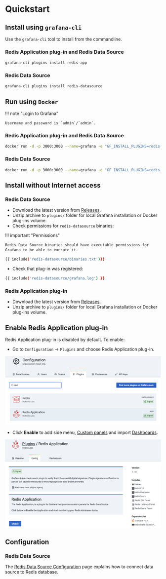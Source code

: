 # Quickstart

## Install using `grafana-cli`

Use the `grafana-cli` tool to install from the commandline.

### Redis Application plug-in and Redis Data Source

```bash
grafana-cli plugins install redis-app
```

### Redis Data Source

```bash
grafana-cli plugins install redis-datasource
```

## Run using `Docker`

!!! note "Login to Grafana"

    Username and password is `admin`/`admin`.

### Redis Application plug-in and Redis Data Source

```bash
docker run -d -p 3000:3000 --name=grafana -e "GF_INSTALL_PLUGINS=redis-app" grafana/grafana
```

### Redis Data Source

```bash
docker run -d -p 3000:3000 --name=grafana -e "GF_INSTALL_PLUGINS=redis-datasource" grafana/grafana
```

## Install without Internet access

### Redis Data Source

- Download the latest version from [Releases](https://github.com/RedisGrafana/grafana-redis-datasource/releases).
- Unzip archive to `plugins/` folder for local Grafana installation or Docker plug-ins volume.
- Check permissions for `redis-datasource` binaries:

!!! important "Permissions"

    Redis Data Source binaries should have executable permissions for Grafana to be able to execute it.

```bash
{{ include('redis-datasource/binaries.txt')}}
```

- Check that plug-in was registered:

```bash
{{ include('redis-datasource/grafana.log') }}
```

### Redis Application plug-in

- Download the latest version from [Releases](https://github.com/RedisGrafana/grafana-redis-app/releases).
- Unzip archive to `plugins/` folder for local Grafana installation or Docker plug-ins volume.

## Enable Redis Application plug-in

Redis Application plug-in is disabled by default. To enable:

- Go to `Configuration` -> `Plugins` and choose Redis Application plug-in.

![Grafana plug-ins](images/redis-app/grafana-plugins.png)

- Click **Enable** to add side menu, [Custom panels](redis-app/panels.md) and import [Dashboards](redis-app/dashboards.md).

![Enable Redis Application plug-in](images/redis-app/enable.png)

## Configuration

### Redis Data Source

The [Redis Data Source Configuration](redis-datasource/configuration.md) page explains how to connect data source to Redis database.
